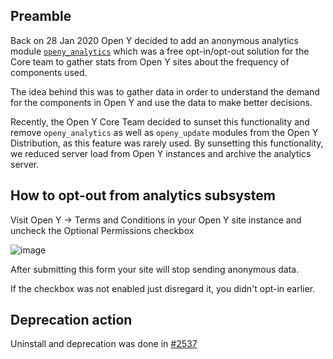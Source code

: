 ## Preamble

Back on 28 Jan 2020 Open Y decided to add an anonymous analytics module [`openy_analytics`](https://github.com/ymcatwincities/openy/tree/9.x-2.x/modules/custom/openy_analytics) which was a free opt-in/opt-out solution for the Core team to gather stats from Open Y sites about the frequency of components used.

The idea behind this was to gather data in order to understand the demand for the components in Open Y and use the data to make better decisions.

Recently, the Open Y Core Team decided to sunset this functionality and remove `openy_analytics` as well as `openy_update` modules from the Open Y Distribution, as this feature was rarely used. By sunsetting this functionality, we reduced server load from Open Y instances and archive the analytics server.

## How to opt-out from analytics subsystem

Visit Open Y -> Terms and Conditions in your Open Y site instance and uncheck the Optional Permissions checkbox

![image](https://user-images.githubusercontent.com/563412/130236284-5979a4fe-289c-4ccc-9c18-059d17d143e8.png)

After submitting this form your site will stop sending anonymous data.

If the checkbox was not enabled just disregard it, you didn't opt-in earlier.

## Deprecation action

Uninstall and deprecation was done in [#2537](https://github.com/ymcatwincities/openy/pull/2537)

